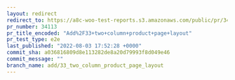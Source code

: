 ```yaml
---
layout: redirect
redirect_to: https://a8c-woo-test-reports.s3.amazonaws.com/public/pr/34113/e2e/index.html
pr_number: 34113
pr_title_encoded: "Add%2F33+two+column+product+page+layout"
pr_test_type: e2e
last_published: "2022-08-03 17:52:28 +0000"
commit_sha: a036816809d8e113282de8a20d79993f8d049e46
commit_message: ""
branch_name: add/33_two_column_product_page_layout
---
```

